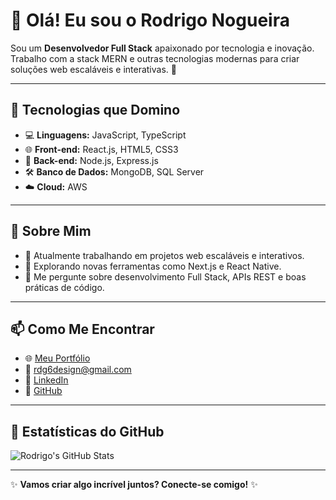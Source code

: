 # 👋 Olá! Eu sou o Rodrigo Nogueira 

Sou um **Desenvolvedor Full Stack** apaixonado por tecnologia e inovação. Trabalho com a stack MERN e outras tecnologias modernas para criar soluções web escaláveis e interativas. 🚀

---

## 🔧 **Tecnologias que Domino**
- 💻 **Linguagens:** JavaScript, TypeScript  
- 🌐 **Front-end:** React.js, HTML5, CSS3  
- 🔧 **Back-end:** Node.js, Express.js  
- 🛠️ **Banco de Dados:** MongoDB, SQL Server  
- ☁️ **Cloud:** AWS  

---

## 🌟 **Sobre Mim**
- 🔭 Atualmente trabalhando em projetos web escaláveis e interativos.  
- 🌱 Explorando novas ferramentas como Next.js e React Native.  
- 💬 Me pergunte sobre desenvolvimento Full Stack, APIs REST e boas práticas de código.  

---

## 📫 **Como Me Encontrar**
- 🌐 [Meu Portfólio](https://portfolioweb2023.netlify.app)  
- 📧 [rdg6design@gmail.com](mailto:rdg6design@gmail.com)  
- 💼 [LinkedIn](https://www.linkedin.com/in/rodrigosnogueira)  
- 🐙 [GitHub](https://github.com/rodinogueira)  

---

## 🎯 **Estatísticas do GitHub**
![Rodrigo's GitHub Stats](https://github-readme-stats.vercel.app/api?username=rodinogueira&show_icons=true&theme=radical) 

---

✨ **Vamos criar algo incrível juntos? Conecte-se comigo!** ✨
